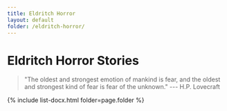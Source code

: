 ```yaml
---
title: Eldritch Horror
layout: default
folder: /eldritch-horror/
---
```


# Eldritch Horror Stories

> "The oldest and strongest emotion of mankind is fear, and the oldest and strongest kind of fear is fear of the unknown." --- H.P. Lovecraft

{% include list-docx.html folder=page.folder %}

